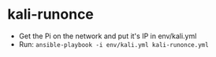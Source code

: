 # kali-runonce

* Get the Pi on the network and put it's IP in env/kali.yml  
* Run: `ansible-playbook -i env/kali.yml kali-runonce.yml`
